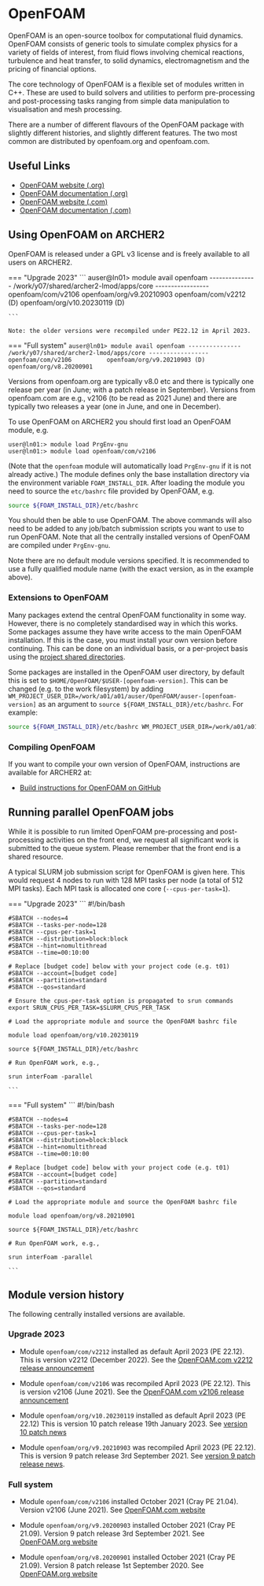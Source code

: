 # OpenFOAM

OpenFOAM is an open-source toolbox for computational fluid dynamics.
OpenFOAM consists of generic tools to simulate complex physics for a
variety of fields of interest, from fluid flows involving chemical
reactions, turbulence and heat transfer, to solid dynamics,
electromagnetism and the pricing of financial options.

The core technology of OpenFOAM is a flexible set of modules written in
C++. These are used to build solvers and utilities to perform
pre-processing and post-processing tasks ranging from simple data
manipulation to visualisation and mesh processing.

There are a number of different flavours of the OpenFOAM package with
slightly different histories, and slightly different features. The two
most common are distributed by openfoam.org and openfoam.com.

## Useful Links

  - [OpenFOAM website (.org)](https://openfoam.org)
  - [OpenFOAM documentation (.org)](https://cfd.direct/openfoam/user-guide/)
  - [OpenFOAM website (.com)](https://www.openfoam.com)
  - [OpenFOAM documentation (.com)](https://www.openfoam.com/documentation/)

## Using OpenFOAM on ARCHER2

OpenFOAM is released under a GPL v3 license and is freely available to
all users on ARCHER2.

=== "Upgrade 2023"
    ```
    auser@ln01> module avail openfoam
    --------------- /work/y07/shared/archer2-lmod/apps/core -----------------
    openfoam/com/v2106        openfoam/org/v9.20210903
    openfoam/com/v2212 (D)    openfoam/org/v10.20230119 (D)

    ```

    Note: the older versions were recompiled under PE22.12 in April 2023.

=== "Full system"
    ```
    auser@ln01> module avail openfoam
    --------------- /work/y07/shared/archer2-lmod/apps/core -----------------
    openfoam/com/v2106          openfoam/org/v9.20210903 (D)
    openfoam/org/v8.20200901
    ```

Versions from openfoam.org are typically v8.0 etc and there is typically
one release per year (in June; with a patch release in September).
Versions from openfoam.com are e.g., v2106 (to be read as 2021 June) and
there are typically two releases a year (one in June, and one in
December).

To use OpenFOAM on ARCHER2 you should first load an OpenFOAM module,
e.g.

```
user@ln01:> module load PrgEnv-gnu
user@ln01:> module load openfoam/com/v2106
```

(Note that the `openfoam` module will automatically load `PrgEnv-gnu`
if it is not already active.)
The module defines only the base installation directory via the
environment variable `FOAM_INSTALL_DIR`. After loading the module you
need to source the `etc/bashrc` file provided by OpenFOAM, e.g.

```bash
source ${FOAM_INSTALL_DIR}/etc/bashrc
```

You should then be able to use OpenFOAM. The above commands will also
need to be added to any job/batch submission scripts you want to use to
run OpenFOAM. Note that all the centrally installed versions of OpenFOAM
are compiled under `PrgEnv-gnu`.

Note there are no default module versions specified. It is recommended to
use a fully qualified module name (with the exact version, as in the
example above).

### Extensions to OpenFOAM

Many packages extend the central OpenFOAM functionality in some way. However,
there is no completely standardised way in which this works. Some packages
assume they have write access to the main OpenFOAM installation. If this is
the case, you must install your own version before continuing. This
can be done on an individual basis, or a per-project basis using the
[project shared directories](https://docs.archer2.ac.uk/user-guide/data/#sharing-data-with-archer2-users-in-your-project).

Some packages are installed in the OpenFOAM user directory, by default this is
set to `$HOME/OpenFOAM/$USER-[openfoam-version]`. This can be changed (e.g. to
the work filesystem) by adding `WM_PROJECT_USER_DIR=/work/a01/a01/auser/OpenFOAM/auser-[openfoam-version]`
as an argument to `source ${FOAM_INSTALL_DIR}/etc/bashrc`. For example:

```bash
source ${FOAM_INSTALL_DIR}/etc/bashrc WM_PROJECT_USER_DIR=/work/a01/a01/auser/OpenFOAM/auser-v2106
```

### Compiling OpenFOAM

If you want to compile your own version of OpenFOAM, instructions are
available for ARCHER2 at:

 - [Build instructions for OpenFOAM on GitHub](https://github.com/hpc-uk/build-instructions/tree/main/apps/OpenFOAM)

## Running parallel OpenFOAM jobs

While it is possible to run limited OpenFOAM pre-processing and
post-processing activities on the front end, we request all significant
work is submitted to the queue system. Please remember that the front
end is a shared resource.

A typical SLURM job submission script for OpenFOAM is given here. This
would request 4 nodes to run with 128 MPI tasks per node (a total of 512
MPI tasks). Each MPI task is allocated one core (`--cpus-per-task=1`).

=== "Upgrade 2023"
    ```
    #!/bin/bash

    #SBATCH --nodes=4
    #SBATCH --tasks-per-node=128
    #SBATCH --cpus-per-task=1
    #SBATCH --distribution=block:block
    #SBATCH --hint=nomultithread
    #SBATCH --time=00:10:00

    # Replace [budget code] below with your project code (e.g. t01)
    #SBATCH --account=[budget code]
    #SBATCH --partition=standard
    #SBATCH --qos=standard

    # Ensure the cpus-per-task option is propagated to srun commands
    export SRUN_CPUS_PER_TASK=$SLURM_CPUS_PER_TASK

    # Load the appropriate module and source the OpenFOAM bashrc file

    module load openfoam/org/v10.20230119

    source ${FOAM_INSTALL_DIR}/etc/bashrc

    # Run OpenFOAM work, e.g.,

    srun interFoam -parallel

    ```


=== "Full system"
    ```
    #!/bin/bash

    #SBATCH --nodes=4
    #SBATCH --tasks-per-node=128
    #SBATCH --cpus-per-task=1
    #SBATCH --distribution=block:block
    #SBATCH --hint=nomultithread
    #SBATCH --time=00:10:00

    # Replace [budget code] below with your project code (e.g. t01)
    #SBATCH --account=[budget code]
    #SBATCH --partition=standard
    #SBATCH --qos=standard

    # Load the appropriate module and source the OpenFOAM bashrc file

    module load openfoam/org/v8.20210901

    source ${FOAM_INSTALL_DIR}/etc/bashrc

    # Run OpenFOAM work, e.g.,

    srun interFoam -parallel

    ```

## Module version history

The following centrally installed versions are available.

### Upgrade 2023

- Module `openfoam/com/v2212` installed as default April 2023 (PE 22.12).
  This is version v2212 (December 2022).
  See the [OpenFOAM.com v2212 release announcement](https://www.openfoam.com/news/main-news/openfoam-v2212)

- Module `openfoam/com/v2106` was recompiled April 2023 (PE 22.12).
  This is version v2106 (June 2021).
  See the [OpenFOAM.com v2106 release announcement](https://www.openfoam.com/news/main-news/openfoam-v2106)

- Module `openfoam/org/v10.20230119` installed as default April 2023 (PE 22.12)
  This is version 10 patch release 19th January 2023.
  See [version 10 patch news](https://openfoam.org/news/v10-patch/)

- Module `openfoam/org/v9.20210903` was recompiled April 2023 (PE 22.12).
  This is version 9 patch release 3rd September 2021.
  See [version 9 patch release news](https://openfoam.org/news/v9-patch/).

### Full system

- Module `openfoam/com/v2106` installed October 2021 (Cray PE 21.04).
  Version v2106 (June 2021).
  See [OpenFOAM.com website](https://www.openfoam.com/news/main-news/openfoam-v2106)

- Module `openfoam/org/v9.20200903` installed October 2021 (Cray PE 21.09).
  Version 9 patch release 3rd September 2021.
  See [OpenFOAM.org website](https://openfoam.org/news/v9-patch/)

- Module `openfoam/org/v8.20200901` installed October 2021 (Cray PE 21.09).
  Version 8 patch release 1st September 2020.
  See [OpenFOAM.org website](https://openfoam.org/news/v8-patch/)
